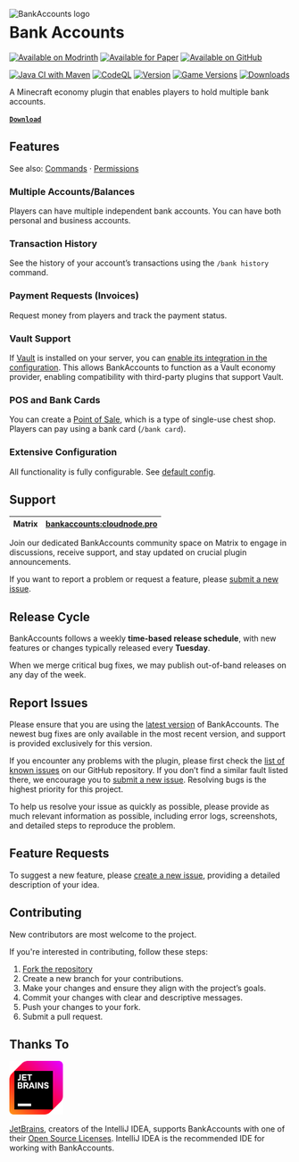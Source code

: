 [<img src="https://wsrv.nl/?url=https://raw.githubusercontent.com/cloudnode-pro/BankAccounts/readme-icons/icon.svg&w=128" alt="BankAccounts logo" align="left">](https://modrinth.com/plugin/Dc8RS2En)

# Bank Accounts
[![Available on Modrinth](https://cdn.jsdelivr.net/npm/@intergrav/devins-badges@3/assets/compact/available/modrinth_vector.svg)](https://modrinth.com/plugin/Dc8RS2En) [![Available for Paper](https://cdn.jsdelivr.net/npm/@intergrav/devins-badges@3/assets/compact/supported/paper_vector.svg)](https://papermc.io/software/paper) [![Available on GitHub](https://cdn.jsdelivr.net/npm/@intergrav/devins-badges@3/assets/compact/available/github_vector.svg)](https://github.com/cloudnode-pro/BankAccounts/)

[![Java CI with Maven](https://github.com/cloudnode-pro/BankAccounts/actions/workflows/maven.yml/badge.svg)](https://github.com/cloudnode-pro/BankAccounts/actions/workflows/maven.yml) [![CodeQL](https://github.com/cloudnode-pro/BankAccounts/actions/workflows/codeql.yml/badge.svg)](https://github.com/cloudnode-pro/BankAccounts/actions/workflows/codeql.yml) [![Version](https://img.shields.io/modrinth/v/Dc8RS2En)](https://modrinth.com/plugin/Dc8RS2En/version/latest) [![Game Versions](https://img.shields.io/modrinth/game-versions/Dc8RS2En)](https://modrinth.com/plugin/Dc8RS2En/) [![Downloads](https://img.shields.io/modrinth/dt/Dc8RS2En)](https://modrinth.com/plugin/Dc8RS2En/)

A Minecraft economy plugin that enables players to hold multiple bank accounts.

[**`Download`**](https://modrinth.com/plugin/Dc8RS2En/version/latest)

## Features

See also: [Commands](https://github.com/cloudnode-pro/BankAccounts/wiki/Commands) · [Permissions](https://github.com/cloudnode-pro/BankAccounts/wiki/Permissions)

### Multiple Accounts/Balances
Players can have multiple independent bank accounts. You can have both personal and business accounts.

### Transaction History
See the history of your account’s transactions using the `/bank history` command.

### Payment Requests (Invoices)
Request money from players and track the payment status.

### Vault Support

If [Vault](https://github.com/MilkBowl/Vault/releases/latest) is installed on your server,
you can [enable its integration in the configuration](https://github.com/cloudnode-pro/BankAccounts/blob/dad253525b6bc3ee9647cd01c75e2c425a921f58/src/main/resources/config.yml#L38-L44).
This allows BankAccounts to function as a Vault economy provider,
enabling compatibility with third-party plugins that support Vault.

### POS and Bank Cards

You can create a [Point of Sale](https://github.com/cloudnode-pro/BankAccounts/wiki/POS), which is a type of single-use chest shop. Players can pay using a bank card (`/bank card`).

### Extensive Configuration

All functionality is fully configurable. See [default config](https://github.com/cloudnode-pro/BankAccounts/blob/master/src/main/resources/config.yml).

## Support

| Matrix | [bankaccounts:cloudnode.pro](https://matrix.to/#/#bankaccounts:cloudnode.pro) |
|--------|-------------------------------------------------------------------------------|

Join our dedicated BankAccounts community space on Matrix to engage in discussions, receive support, and stay updated on crucial plugin announcements.

If you want to report a problem or request a feature, please [submit a new issue](https://github.com/cloudnode-pro/BankAccounts/issues/new?labels=bug).

## Release Cycle

BankAccounts follows a weekly **time-based release schedule**, with new features or changes typically released every **Tuesday**.

When we merge critical bug fixes, we may publish out-of-band releases on any day of the week.

## Report Issues
Please ensure that you are using the [latest version](https://modrinth.com/plugin/Dc8RS2En/version/latest) of BankAccounts. The newest bug fixes are only available in the most recent version, and support is provided exclusively for this version.

If you encounter any problems with the plugin, please first check the [list of known issues](https://github.com/cloudnode-pro/BankAccounts/issues?q=is%3Aopen+is%3Aissue+label%3Abug) on our GitHub repository. If you don’t find a similar fault listed there, we encourage you to [submit a new issue](https://github.com/cloudnode-pro/BankAccounts/issues/new?labels=bug). Resolving bugs is the highest priority for this project.

To help us resolve your issue as quickly as possible, please provide as much relevant information as possible, including error logs, screenshots, and detailed steps to reproduce the problem.

## Feature Requests

To suggest a new feature, please [create a new issue](https://github.com/cloudnode-pro/BankAccounts/issues/new), providing a detailed description of your idea.

## Contributing

New contributors are most welcome to the project.

If you're interested in contributing, follow these steps:

1.  [Fork the repository](https://github.com/cloudnode-pro/BankAccounts/fork)
2.  Create a new branch for your contributions.
3.  Make your changes and ensure they align with the project’s goals.
4.  Commit your changes with clear and descriptive messages.
5.  Push your changes to your fork.
6.  Submit a pull request.

## Thanks To

[<img src="https://github.com/JetBrains/logos/raw/master/web/jetbrains/jetbrains-simple.svg" alt="JetBrains logo." height="96">](https://www.jetbrains.com)

[JetBrains](https://www.jetbrains.com/), creators of the IntelliJ IDEA, supports BankAccounts with one of their [Open Source Licenses](https://www.jetbrains.com/opensource/). IntelliJ IDEA is the recommended IDE for working with BankAccounts.
